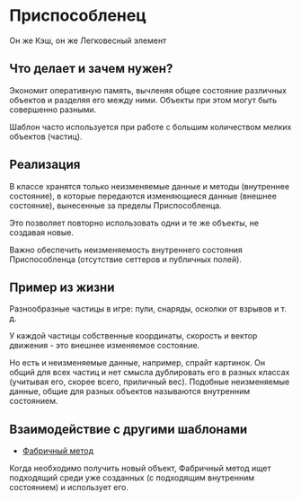 # Приспособленец

Он же Кэш, он же Легковесный элемент

## Что делает и зачем нужен?

Экономит оперативную память, вычленяя общее состояние различных объектов и разделяя его между ними. Объекты при этом могут быть совершенно разными.

Шаблон часто используется при работе с большим количеством мелких объектов (частиц).

## Реализация

В классе хранятся только неизменяемые данные и методы (внутреннее состояние), в которые передаются изменяющиеся данные (внешнее состояние), вынесенные за пределы Приспособленца.

Это позволяет повторно использовать одни и те же объекты, не создавая новые.

Важно обеспечить неизменяемость внутреннего состояния Приспособленца (отсутствие сеттеров и публичных полей).

## Пример из жизни

Разнообразные частицы в игре: пули, снаряды, осколки от взрывов и т. д.

У каждой частицы собственные координаты, скорость и вектор движения - это внешнее изменяемое состояние. 

Но есть и неизменяемые данные, например, спрайт картинок. Он общий для всех частиц и нет смысла дублировать его в разных классах (учитывая его, скорее всего, приличный вес). Подобные неизменяемые данные, общие для разных объектов называются внутренним состоянием.

## Взаимодействие с другими шаблонами

* [Фабричный метод](../../creational/factoryMethod)

Когда необходимо получить новый объект, Фабричный метод ищет подходящий среди уже созданных (с подходящим внутренним состоянием) и использует его. 